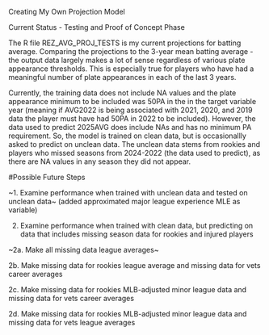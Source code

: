 Creating My Own Projection Model

Current Status - Testing and Proof of Concept Phase

The R file REZ_AVG_PROJ_TESTS is my current projections for batting average. Comparing the projections to the 3-year mean batting average - the output data largely makes a lot of sense regardless of various plate appearance thresholds. This is especially true for players who have had a meaningful number of plate appearances in each of the last 3 years. 

Currently, the training data does not include NA values and the plate appearance minimum to be included was 50PA in the in the target variable year (meaning if AVG2022 is being associated with 2021, 2020, and 2019 data the player must have had 50PA in 2022 to be included). However, the data used to predict 2025AVG does include NAs and has no minimum PA requirement. So, the model is trained on clean data, but is occasionallly asked to predict on unclean data. The unclean data stems from rookies and players who missed seasons from 2024-2022 (the data used to predict), as there are NA values in any season they did not appear. 


#Possible Future Steps

~1. Examine performance when trained with unclean data and tested on unclean data~ (added approximated major league experience MLE as variable)

2.  Examine performance when trained with clean data, but predicting on data that includes missing season data for rookies and injured players

  ~2a. Make all missing data league averages~

  2b. Make missing data for rookies league average and missing data for vets career averages
  
  2c. Make missing data for rookies MLB-adjusted minor league data and missing data for vets career averages
  
  2d. Make missing data for rookies MLB-adjusted minor league data and missing data for vets league averages
